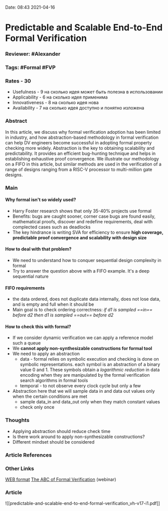 Date: 08:43 2021-04-16

# Predictable and Scalable End-to-End Formal Verification

### Reviewer: #Alexander 

### Tags: #Formal #FVP

### Rates - 30
- Usefulness - 9 на сколько идея может быть полезна в использовании
- Applicability - 6 на сколько идея применима
- Innovativeness - 8 на сколько идея нова
- Availability - 7 на сколько идея доступно и понятно изложена

### Abstract
In this article, we discuss why formal verification adoption has been limited in industry, and how abstraction-based methodology in formal verification can help DV engineers become successful in adopting formal property checking more widely. Abstraction is the key to obtaining scalability and predictability. It provides an efficient bug-hunting technique and helps in establishing exhaustive proof convergence. We illustrate our methodology on a FIFO in this article, but similar methods are used in the verification of a range of designs ranging from a RISC-V processor to multi-million gate designs.

### Main
#### Why formal isn't so widely used?
- Harry Foster research shows that only 35-40% projects use formal 
- Benefits: bugs are caught sooner, corner case bugs are found easily, mathematical proofs, discover and redefine requirements, deal with complected cases such as deadlocks
- The key hindrance is writing SVA for efficiency to ensure **high coverage, predictable proof convergence and scalability with design size**
#### How to deal with that problem?
- We need to understand how to conquer sequential design complexity in formal
- Try to answer the question above with a FIFO example. It's a deep sequential nature
#### FIFO requirements
- the data ordered, does not duplicate data internally, does not lose data, and is empty and full when it should be
- Main goal is to check ordering correctness: *if d1 is sampled ==in== before d2 then d1 is sampled ==out== before d2*
#### How to check this with formal?
- If we consider dynamic verification we can apply a reference model such a queue
- We **cannot apply non-synthesizable constructions for formal tool**
- We need to apply an abstraction
	- data - formal relies on symbolic execution and checking is done on symbolic representations. each symbol is an abstraction of a binary value 0 and 1. These symbols obtain a *logarithmic reduction* in data encoding when they are manipulated by the formal verification search algorithms in formal tools
	- temporal - to not observe every clock cycle but only a few
- Abstraction here that we will sample data in and data out values only when the certain conditions are met
	- sample data_in and data_out only when they match constant values
	- check only once

### Thoughts
- Applying abstraction should reduce check time
- Is there work around to apply non-synthesizable constructions?
- Different mindset should be considered

### Article References
### Other Links
[WEB format](https://verificationacademy.com/verification-horizons/march-2021-volume-17-issue-1/predictable-and-scalable-end-to-end-formal-verification)
[The ABC of Formal Verification](https://verificationacademy.com/sessions/the-abc-of-formal-verification) (webinar)

### Article
![[predictable-and-scalable-end-to-end-formal-verification_vh-v17-i1.pdf]]